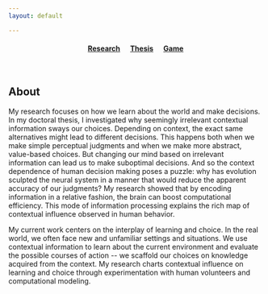 ```yaml
---
layout: default

---
```


#### <center> <a href="https://www.psy.ox.ac.uk/people/tsvetomira-dumbalska">Research</a> &nbsp;&nbsp;&nbsp;&nbsp; <a href="https://atomsrivet.github.io/thesis/">Thesis</a> &nbsp;&nbsp;&nbsp;&nbsp; <a href="https://atomsrivet.github.io/effugium/">Game</a> 

<br>

## About

My research focuses on how we learn about the world and make decisions. In my doctoral thesis, I investigated why seemingly irrelevant contextual information sways our choices. Depending on context, the exact same alternatives might lead to different decisions. This happens both when we make simple perceptual judgments and when we make more abstract, value-based choices. But changing our mind based on irrelevant information can lead us to make suboptimal decisions. And so the context dependence of human decision making poses a puzzle:  why has evolution sculpted the neural system in a manner that would reduce the apparent accuracy of our judgments? My research showed that by encoding information in a relative fashion, the brain can boost computational efficiency. This mode of information processing explains the rich map of contextual influence observed in human behavior. 

My current work centers on the interplay of learning and choice. In the real world, we often face new and unfamiliar settings and situations. We use contextual information to learn about the current environment and evaluate the possible courses of action -- we scaffold our choices on knowledge acquired from the context. My research charts contextual influence on learning and choice through experimentation with human volunteers and computational modeling.